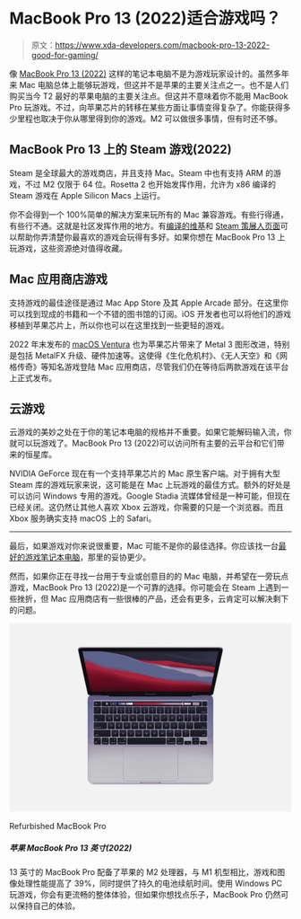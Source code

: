 # MacBook Pro 13 (2022)适合游戏吗？

> 原文：<https://www.xda-developers.com/macbook-pro-13-2022-good-for-gaming/>

像 [MacBook Pro 13 (2022)](https://www.xda-developers.com/macbook-pro-2022/) 这样的笔记本电脑不是为游戏玩家设计的。虽然多年来 Mac 电脑总体上能够玩游戏，但这并不是苹果的主要关注点之一。也不是人们购买当今 T2 最好的苹果电脑的主要关注点。但这并不意味着你不能用 MacBook Pro 玩游戏。不过，向苹果芯片的转移在某些方面让事情变得复杂了。你能获得多少里程也取决于你从哪里得到你的游戏。M2 可以做很多事情，但有时还不够。

## MacBook Pro 13 上的 Steam 游戏(2022)

Steam 是全球最大的游戏商店，并且支持 Mac。Steam 中也有支持 ARM 的游戏，不过 M2 仅限于 64 位。Rosetta 2 也开始发挥作用，允许为 x86 编译的 Steam 游戏在 Apple Silicon Macs 上运行。

你不会得到一个 100%简单的解决方案来玩所有的 Mac 兼容游戏。有些行得通，有些行不通。这就是社区发挥作用的地方。有[编译的维基](https://www.applegamingwiki.com/wiki/M1_compatible_games_master_list)和 [Steam 策展人页面](https://store.steampowered.com/curator/42335871)可以帮助你弄清楚你最喜欢的游戏会玩得有多好。如果你想在 MacBook Pro 13 上玩游戏，这些资源绝对值得收藏。

## Mac 应用商店游戏

支持游戏的最佳途径是通过 Mac App Store 及其 Apple Arcade 部分。在这里你可以找到现成的书籍和一个不错的图书馆的订阅。iOS 开发者也可以将他们的游戏移植到苹果芯片上，所以你也可以在这里找到一些更轻的游戏。

2022 年末发布的 [macOS Ventura](https://www.xda-developers.com/macos-ventura-review/) 也为苹果芯片带来了 Metal 3 图形改进，特别是包括 MetalFX 升级、硬件加速等。这使得《生化危机村》、《无人天空》和《网格传奇》等知名游戏登陆 Mac 应用商店，尽管我们仍在等待后两款游戏在该平台上正式发布。

## 云游戏

云游戏的美妙之处在于你的笔记本电脑的规格并不重要。如果它能解码输入流，你就可以玩游戏了。MacBook Pro 13 (2022)可以访问所有主要的云平台和它们带来的恒星库。

NVIDIA GeForce 现在有一个支持苹果芯片的 Mac 原生客户端。对于拥有大型 Steam 库的游戏玩家来说，这可能是在 Mac 上玩游戏的最佳方式。额外的好处是可以访问 Windows 专用的游戏。Google Stadia 流媒体曾经是一种可能，但现在已经关闭。这仍然让其他人喜欢 Xbox 云游戏，你需要的只是一个浏览器。而且 Xbox 服务确实支持 macOS 上的 Safari。

* * *

最后，如果游戏对你来说很重要，Mac 可能不是你的最佳选择。你应该找一台[最好的游戏笔记本电脑](https://www.xda-developers.com/best-gaming-laptops/)，那里的妥协更少。

然而，如果你正在寻找一台用于专业或创意目的的 Mac 电脑，并希望在一旁玩点游戏，MacBook Pro 13 (2022)是一个可靠的选择。你可能会在 Steam 上遇到一些挫折，但 Mac 应用商店有一些很棒的产品，还会有更多，云肯定可以解决剩下的问题。

 <picture>![Buying a refurbished MacBook Pro at Apple means you can easily find the more recent models in various configurations with Apple-certified quality. You also get a one year warranty and free returns if necessary.](img/1e6a2e88da632cbc8837e8446da3e2da.png)</picture> 

Refurbished MacBook Pro

##### 苹果 MacBook Pro 13 英寸(2022)

13 英寸的 MacBook Pro 配备了苹果的 M2 处理器，与 M1 机型相比，游戏和图像处理性能提高了 39%，同时提供了持久的电池续航时间。使用 Windows PC 玩游戏，你会有更流畅的整体体验，但如果你想找点乐子，MacBook Pro 仍然可以保持自己的体验。